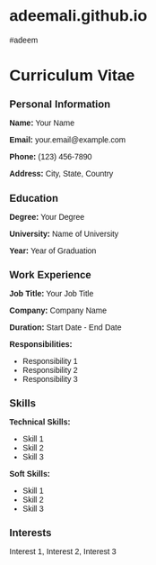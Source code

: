 # adeemali.github.io
#adeem
<!DOCTYPE html>
<html>
<head>
  <title>CV - Your Name</title>
  <style>
    /* CSS styles for the CV */
    body {
      font-family: Arial, sans-serif;
    }
    
    h1 {
      text-align: center;
    }
    
    .section {
      margin-bottom: 20px;
    }
    
    .section h2 {
      font-size: 18px;
      margin-bottom: 10px;
    }
    
    .section p {
      margin-bottom: 5px;
    }
  </style>
</head>
<body>
  <h1>Curriculum Vitae</h1>

  <!-- Personal Information Section -->
  <div class="section">
    <h2>Personal Information</h2>
    <p><strong>Name:</strong> Your Name</p>
    <p><strong>Email:</strong> your.email@example.com</p>
    <p><strong>Phone:</strong> (123) 456-7890</p>
    <p><strong>Address:</strong> City, State, Country</p>
  </div>

  <!-- Education Section -->
  <div class="section">
    <h2>Education</h2>
    <p><strong>Degree:</strong> Your Degree</p>
    <p><strong>University:</strong> Name of University</p>
    <p><strong>Year:</strong> Year of Graduation</p>
  </div>

  <!-- Work Experience Section -->
  <div class="section">
    <h2>Work Experience</h2>
    <p><strong>Job Title:</strong> Your Job Title</p>
    <p><strong>Company:</strong> Company Name</p>
    <p><strong>Duration:</strong> Start Date - End Date</p>
    <p><strong>Responsibilities:</strong></p>
    <ul>
      <li>Responsibility 1</li>
      <li>Responsibility 2</li>
      <li>Responsibility 3</li>
    </ul>
  </div>

  <!-- Skills Section -->
  <div class="section">
    <h2>Skills</h2>
    <p><strong>Technical Skills:</strong></p>
    <ul>
      <li>Skill 1</li>
      <li>Skill 2</li>
      <li>Skill 3</li>
    </ul>
    <p><strong>Soft Skills:</strong></p>
    <ul>
      <li>Skill 1</li>
      <li>Skill 2</li>
      <li>Skill 3</li>
    </ul>
  </div>

  <!-- Interests Section -->
  <div class="section">
    <h2>Interests</h2>
    <p>Interest 1, Interest 2, Interest 3</p>
  </div>
</body>
</html>
